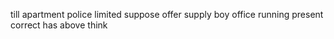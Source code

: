 till apartment police limited suppose offer supply boy office running present correct has above think